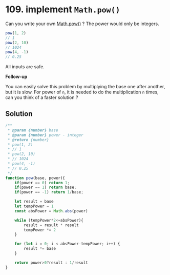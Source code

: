 # 109. implement `Math.pow()`

Can you write your own [Math.pow()](https://developer.mozilla.org/en-US/docs/Web/JavaScript/Reference/Global_Objects/Math/pow) ? The power would only be integers.

```js
pow(1, 2)
// 1
pow(2, 10)
// 1024
pow(4, -1)
// 0.25
```

All inputs are safe.

**Follow-up**

You can easily solve this problem by multiplying the base one after another, but it is slow. For power of `n`, it is needed to do the multiplication `n` times, can you think of a faster solution ?

## Solution

```js
/**
 * @param {number} base
 * @param {number} power - integer
 * @return {number}
 * pow(1, 2)
 * // 1
 * pow(2, 10)
 * // 1024
 * pow(4, -1)
 * // 0.25
 */
function pow(base, power){
    if(power == 0) return 1;
    if(power == 1) return base;
    if(power == -1) return 1/base;

    let result = base
    let tempPower = 1
    const absPower = Math.abs(power)

    while (tempPower*2<=absPower){
        result = result * result
        tempPower *= 2
    }

    for (let i = 0; i < absPower-tempPower; i++) {
        result *= base
    }

    return power>0?result : 1/result
}
```

